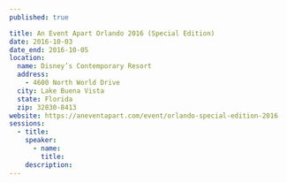 ```yaml
---
published: true

title: An Event Apart Orlando 2016 (Special Edition)
date: 2016-10-03
date_end: 2016-10-05
location:
  name: Disney’s Contemporary Resort
  address:
    - 4600 North World Drive
  city: Lake Buena Vista
  state: Florida
  zip: 32830-8413
website: https://aneventapart.com/event/orlando-special-edition-2016
sessions:
  - title:
    speaker:
      - name:
        title:
    description:
---
```


